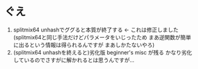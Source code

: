 # ぐえ
1. splitmix64 unhashでググると本質が終了する ← これは修正しました(splitmix64と同じ手法だけどパラメータをいじったため まあ逆関数が簡単に出るという情報は得られるんですが まあしかたないやろ)
2. (splitmix64 unhashを終えると)劣化版 beginner's misc が残る かなり劣化しているのでさすがに解かれるとは思うんですが…